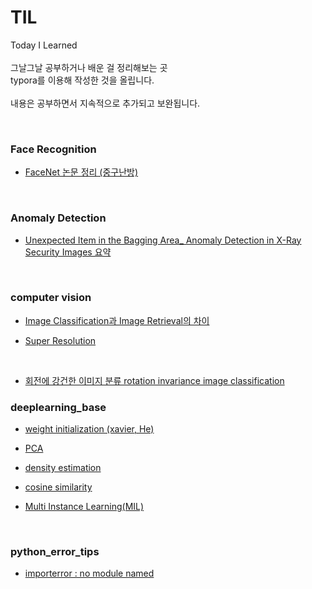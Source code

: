 # TIL
Today I Learned </br>
</br>
그날그날 공부하거나 배운 걸 정리해보는 곳 </br>
typora를 이용해 작성한 것을 올립니다.</br>
</br>
내용은 공부하면서 지속적으로 추가되고 보완됩니다.
</br>

</br>

### Face Recognition 

- [FaceNet 논문 정리 (중구난방)](<https://github.com/SeoYein/TIL/blob/master/FaceRecognition/FaceNet.md>)

</br>

### Anomaly Detection 

*  [Unexpected Item in the Bagging Area_ Anomaly Detection in X-Ray Security Images 요약](https://github.com/SeoYein/TIL/blob/master/anomaly_detection/Unexpected%20Item%20in%20the%20Bagging%20Area_%20Anomaly%20Detection%20in%20X-Ray%20Security%20Images%20%EC%9A%94%EC%95%BD.md)

 </br>



### computer vision

* [Image Classification과 Image Retrieval의 차이](https://github.com/SeoYein/TIL/blob/master/computer_vision/Image_classification_vs_Image_retrieval.md)

* [Super Resolution](https://github.com/SeoYein/TIL/blob/master/computer_vision/super_resolution.md)
 </br>
 
* [회전에 강건한 이미지 분류 rotation invariance image classification](https://github.com/SeoYein/TIL/blob/master/computer_vision/rotation_invariance_classification.md)
 
 

### deeplearning_base 

* [weight initialization (xavier, He)](https://github.com/SeoYein/TIL/blob/master/deeplearning_base/weight_initialization.md)

* [PCA](https://github.com/SeoYein/TIL/blob/master/deeplearning_base/PCA.md)

* [density estimation](https://github.com/SeoYein/TIL/blob/master/deeplearning_base/density_estimation.md)

* [cosine similarity](https://github.com/SeoYein/TIL/blob/master/deeplearning_base/cosine_similarity.md)

* [Multi Instance Learning(MIL)](https://github.com/SeoYein/TIL/blob/master/deeplearning_base/MIL(Multi-Instance-Learning).md)

</br>

### python_error_tips
* [importerror : no module named](https://github.com/SeoYein/TIL/blob/master/python_error_tips/ImportError_no_module_named.md)
